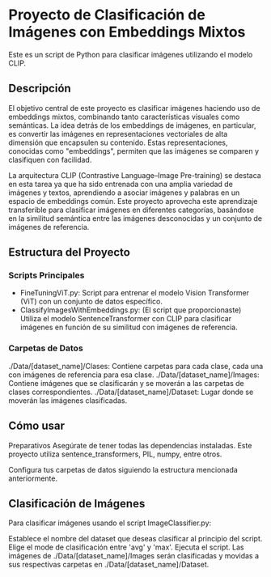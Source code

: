 # Proyecto de Clasificación de Imágenes con Embeddings Mixtos
Este es un script de Python para clasificar imágenes utilizando el modelo CLIP.

## Descripción
El objetivo central de este proyecto es clasificar imágenes haciendo uso de embeddings mixtos, combinando tanto características visuales como semánticas. La idea detrás de los embeddings de imágenes, en particular, es convertir las imágenes en representaciones vectoriales de alta dimensión que encapsulen su contenido. Estas representaciones, conocidas como "embeddings", permiten que las imágenes se comparen y clasifiquen con facilidad.

La arquitectura CLIP (Contrastive Language–Image Pre-training) se destaca en esta tarea ya que ha sido entrenada con una amplia variedad de imágenes y textos, aprendiendo a asociar imágenes y palabras en un espacio de embeddings común. Este proyecto aprovecha este aprendizaje transferible para clasificar imágenes en diferentes categorías, basándose en la similitud semántica entre las imágenes desconocidas y un conjunto de imágenes de referencia.

## Estructura del Proyecto
### Scripts Principales
- FineTuningViT.py: Script para entrenar el modelo Vision Transformer (ViT) con un conjunto de datos específico.
- ClassifyImagesWithEmbeddings.py: (El script que proporcionaste) Utiliza el modelo SentenceTransformer con CLIP para clasificar imágenes en función de su similitud con imágenes de referencia.

### Carpetas de Datos
./Data/[dataset_name]/Clases: Contiene carpetas para cada clase, cada una con imágenes de referencia para esa clase.
./Data/[dataset_name]/Images: Contiene imágenes que se clasificarán y se moverán a las carpetas de clases correspondientes.
./Data/[dataset_name]/Dataset: Lugar donde se moverán las imágenes clasificadas.

## Cómo usar
Preparativos
Asegúrate de tener todas las dependencias instaladas. Este proyecto utiliza sentence_transformers, PIL, numpy, entre otros.

Configura tus carpetas de datos siguiendo la estructura mencionada anteriormente.

## Clasificación de Imágenes
Para clasificar imágenes usando el script ImageClassifier.py:

Establece el nombre del dataset que deseas clasificar al principio del script.
Elige el mode de clasificación entre 'avg' y 'max'.
Ejecuta el script. Las imágenes de ./Data/[dataset_name]/Images serán clasificadas y movidas a sus respectivas carpetas en ./Data/[dataset_name]/Dataset.
